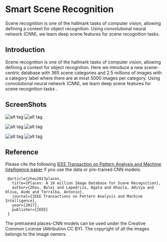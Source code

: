 # Smart Scene Recognition
Scene recognition is one of the hallmark tasks of computer vision, allowing defining a context for object recognition. Using convolutional neural network (CNN), we learn deep scene features for scene recognition tasks.

## Introduction
Scene recognition is one of the hallmark tasks of computer vision, allowing defining a context for object recognition. Here we introduce a new scene-centric database with 365 scene categories and 2.5 millions of images with a category label  where there are at most 5000 images per category. Using convolutional neural network (CNN), we learn deep scene features for scene recognition tasks .


## ScreenShots
![alt tag](https://i.imgur.com/UEhZvSRh.png)
![alt tag](https://i.imgur.com/53qdckTh.png)

![alt tag](https://i.imgur.com/wrYt622h.png)
![alt tag](https://i.imgur.com/bUmFOmhh.png)

![alt tag](https://i.imgur.com/raTKwKAh.png)
![alt tag](https://i.imgur.com/vLhDqhCh.png)

## Reference
Please cite the following [IEEE Transaction on Pattern Analysis and Machine Intelligence paper](http://places2.csail.mit.edu/PAMI_places.pdf) if you use the data or pre-trained CNN models.
```
 @article{zhou2017places,
   title={Places: A 10 million Image Database for Scene Recognition},
   author={Zhou, Bolei and Lapedriza, Agata and Khosla, Aditya and Oliva, Aude and Torralba, Antonio},
   journal={IEEE Transactions on Pattern Analysis and Machine Intelligence},
   year={2017},
   publisher={IEEE}
 }

```

The pretrained places-CNN models can be used under the Creative Common License (Attribution CC BY). The copyright of all the images belongs to the image owners.
